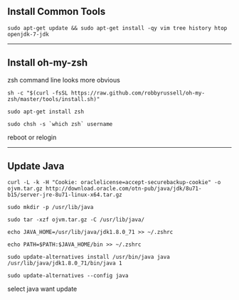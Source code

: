 
## Install Common Tools
``sudo apt-get update && sudo apt-get install -qy vim tree history htop openjdk-7-jdk ``

---
## Install oh-my-zsh
zsh command line looks more obvious


``sh -c "$(curl -fsSL https://raw.github.com/robbyrussell/oh-my-zsh/master/tools/install.sh)"``  

`` sudo apt-get install zsh  `` 

`` sudo chsh -s `which zsh` username ``

reboot or relogin 

---
## Update Java

`` curl -L -k -H "Cookie: oraclelicense=accept-securebackup-cookie" -o ojvm.tar.gz http://download.oracle.com/otn-pub/java/jdk/8u71-b15/server-jre-8u71-linux-x64.tar.gz `` 

`` sudo mkdir -p /usr/lib/java ``

`` sudo tar -xzf ojvm.tar.gz -C /usr/lib/java/ ``
     
`` echo JAVA_HOME=/usr/lib/java/jdk1.8.0_71 >> ~/.zshrc ``

`` echo PATH=$PATH:$JAVA_HOME/bin >> ~/.zshrc ``

`` sudo update-alternatives install /usr/bin/java java /usr/lib/java/jdk1.8.0_71/bin/java 1 ``

`` sudo update-alternatives --config java ``

select java want update



